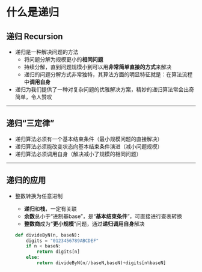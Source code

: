 # 什么是递归

## 递归 Recursion

- 递归是一种解决问题的方法
  - 将问题分解为规模更小的**相同问题**
  - 持续分解，直到问题规模小到可以用**非常简单直接的方式**来解决
  - 递归的问题分解方式非常独特，其算法方面的明显特征就是：在算法流程中**调用自身**
- 递归为我们提供了一种对复杂问题的优雅解决方案，精妙的递归算法常会出奇简单，令人赞叹

---

## 递归“三定律”

- 递归算法必须有一个基本结束条件（最小规模问题的直接解决）
- 递归算法必须能改变状态向基本结束条件演进（减小问题规模）
- 递归算法必须调用自身（解决减小了规模的相同问题）

---

## 递归的应用

- 整数转换为任意进制
  - **递归**和**栈**，一定有关联
  - **余数**总小于“进制基base”，是“**基本结束条件**”，可直接进行查表转换
  - **整数商**成为“**更小规模**”问题，通过**递归调用自身**解决

  ```python
  def divideByN(n, baseN):
      digits = "0123456789ABCDEF"
      if n < baseN:
          return digits[n]
      else:
          return divideByN(n//baseN,baseN)+digits[n%baseN]
  ```


